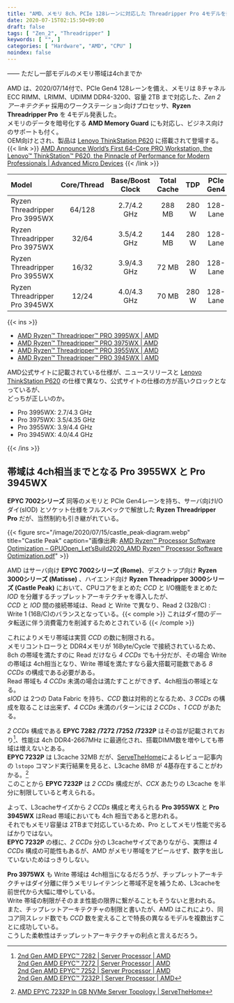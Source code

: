 ```yaml
---
title: "AMD、メモリ 8ch、PCIe 128レーンに対応した Threadripper Pro 4モデルを発表"
date: 2020-07-15T02:15:50+09:00
draft: false
tags: [ "Zen_2", "Threadripper" ]
keywords: [ "", ]
categories: [ "Hardware", "AMD", "CPU" ]
noindex: false
---
```


―― ただし一部モデルのメモリ帯域は4chまでか  

AMD は、2020/07/14付で、PCIe Gen4 128レーンを備え、メモリは 8チャネル ECC RIMM、LRIMM、UDIMM DDR4-3200、容量 2TB まで対応した、*Zen 2 アーキテクチャ* 採用のワークステーション向けプロセッサ、**Ryzen Threadripper Pro** を 4モデル発表した。  
メモリのデータを暗号化する **AMD Memory Guard** にも対応し、ビジネス向けのサポートも付く。  
OEM向けとされ、製品は [Lenovo ThinkStation P620](https://thinkstation-specs.com/thinkstation/p620/) に搭載されて登場する。  
{{< link >}} [AMD Announce World’s First 64-Core PRO Workstation, the Lenovo™ ThinkStation™ P620, the Pinnacle of Performance for Modern Professionals | Advanced Micro Devices](https://ir.amd.com/news-releases/news-release-details/amd-announce-worlds-first-64-core-pro-workstation-lenovotm) {{< /link >}}

| Model | Core/Thread | Base/Boost Clock | Total Cache | TDP | PCIe Gen4 |
| :-- | :--: | :--: | :--: | :--: | :--: |
| Ryzen Threadripper<br>Pro 3995WX | 64/128 | 2.7/4.2 GHz | 288 MB | 280 W | 128-Lane |
| Ryzen Threadripper<br>Pro 3975WX | 32/64 | 3.5/4.2 GHz | 144 MB | 280 W | 128-Lane |
| Ryzen Threadripper<br>Pro 3955WX | 16/32 | 3.9/4.3 GHz | 72 MB | 280 W | 128-Lane |
| Ryzen Threadripper<br>Pro 3945WX | 12/24 | 4.0/4.3 GHz | 70 MB | 280 W | 128-Lane |

{{< ins >}}


 * [AMD Ryzen™ Threadripper™ PRO 3995WX | AMD](https://www.amd.com/en/products/cpu/amd-ryzen-threadripper-pro-3995wx#product-specs)
 * [AMD Ryzen™ Threadripper™ PRO 3975WX | AMD](https://www.amd.com/en/products/cpu/amd-ryzen-threadripper-pro-3975wx#product-specs)
 * [AMD Ryzen™ Threadripper™ PRO 3955WX | AMD](https://www.amd.com/en/products/cpu/amd-ryzen-threadripper-pro-3955wx#product-specs)
 * [AMD Ryzen™ Threadripper™ PRO 3945WX | AMD](https://www.amd.com/en/products/cpu/amd-ryzen-threadripper-pro-3945wx#product-specs)

AMD公式サイトに記載されている仕様が、ニュースリリースと [Lenovo ThinkStation P620](https://thinkstation-specs.com/thinkstation/p620/) の仕様で異なり、公式サイトの仕様の方が高いクロックとなっているが、  
どっちが正しいのか。  

 * Pro 3995WX: 2.7/4.3 GHz
 * Pro 3975WX: 3.5/4.35 GHz
 * Pro 3955WX: 3.9/4.4 GHz
 * Pro 3945WX: 4.0/4.4 GHz

{{< /ins >}}

## 帯域は 4ch相当までとなる Pro 3955WX と Pro 3945WX
**EPYC 7002シリーズ** 同等のメモリと PCIe Gen4レーンを持ち、サーバ向けI/Oダイ(sIOD) とソケット仕様をフルスペックで解放した **Ryzen Threadripper Pro** だが、当然制約も引き継がれている。  

{{< figure src="/image/2020/07/15/castle_peak-diagram.webp" title="Castle Peak" caption="画像出典: [AMD Ryzen™ Processor Software Optimization – GPUOpen_Let’sBuild2020_AMD Ryzen™ Processor Software Optimization.pdf](http://gpuopen.com/wp-content/uploads/slides/GPUOpen_Let%E2%80%99sBuild2020_AMD%20Ryzen%E2%84%A2%20Processor%20Software%20Optimization.pdf)" >}}

AMD はサーバ向け **EPYC 7002シリーズ (Rome)**、デスクトップ向け **Ryzen 3000シリーズ (Matisse)** 、ハイエンド向け **Ryzen Threadripper 3000シリーズ (Castle Peak)** において、CPUコアをまとめた *CCD* と I/O機能をまとめた *IOD* を分離するチップレットアーキテクチャを導入したが、  
*CCD* と *IOD* 間の接続帯域は、Read と Write で異なり、Read 2 (32B/C) : Write 1 (16B/C)のバランスとなっている。{{< comple >}} これはダイ間のデータ転送に伴う消費電力を削減するためとされている {{< /comple >}}

これによりメモリ帯域は実質 *CCD* の数に制限される。  
メモリコントローラと DDR4メモリが 16Byte/Cycle で接続されているため、8ch の帯域を満たすのに Read だけなら *4 CCDs* でも十分だが、その場合 Write の帯域は 4ch相当となり、Write 帯域を満たすなら最大搭載可能数である *8 CCDs* の構成である必要がある。  
Read 帯域も *4 CCDs* 未満の場合は満たすことができず、4ch相当の帯域となる。  
*sIOD* は 2つの Data Fabric を持ち、*CCD* 数は対称的となるため、*3 CCDs* の構成を取ることは出来ず、*4 CCDs* 未満のパターンには *2 CCDs* 、*1 CCD* があたる。  

*2 CCDs* 構成である **EPYC 7282 /7272 /7252 /7232P** はその旨が記載されており[^rome-2ccd]、性能は 4ch DDR4-2667MHz に最適化され、搭載DIMM数を増やしても帯域は増えないとある。  
**EPYC 7232P** は L3cache 32MB だが、[ServeTheHome](https://www.servethehome.com)によるレビュー記事内の `lstopo` コマンド実行結果を見ると、L3cache 8MB が 4基存在することがわかる。[^sth-epyc-7232p-topo]  
このことから **EPYC 7232P** は *2 CCDs* 構成だが、*CCX* あたりの L3cache を半分に制限していると考えられる。  

[^sth-epyc-7232p-topo]: [AMD EPYC 7232P In GB NVMe Server Topology | ServeTheHome](https://www.servethehome.com/amd-epyc-7232p-review-hard-to-buy-but-solid-part/amd-epyc-7232p-in-gb-nvme-server-topology/)

[^rome-2ccd]: [2nd Gen AMD EPYC™ 7282 | Server Processor | AMD](https://www.amd.com/en/products/cpu/amd-epyc-7282#product-specs)<br>[2nd Gen AMD EPYC™ 7272 | Server Processor | AMD](https://www.amd.com/en/products/cpu/amd-epyc-7272#product-specs)<br>[2nd Gen AMD EPYC™ 7252 | Server Processor | AMD](https://www.amd.com/en/products/cpu/amd-epyc-7252#product-specs)<br>[2nd Gen AMD EPYC™ 7232P | Server Processor | AMD](https://www.amd.com/en/products/cpu/amd-epyc-7232p#product-specs)

よって、L3cacheサイズから *2 CCDs* 構成と考えられる **Pro 3955WX** と **Pro 3945WX** はRead 帯域においても 4ch 相当であると思われる。  
それでもメモリ容量は 2TBまで対応しているため、Pro としてメモリ性能で劣るばかりではない。  
**EPYC 7232P** の様に、*2 CCDs* 分の L3cacheサイズでありながら、実際は *4 CCDs* 構成の可能性もあるが、AMD がメモリ帯域をアピールせず、数字を出していないためはっきりしない。  

**Pro 3975WX** も Write 帯域は 4ch相当になるだろうが、チップレットアーキテクチャはダイ分離に伴うメモリレイテンシと帯域不足を補うため、L3cacheを前世代から大幅に増やしている。  
Write 帯域の制限がそのまま性能の限界に繋がることもそうないと思われる。  
また、チップレットアーキテクチャの制限と書いたが、AMD はこれにより、同コア同スレッド数でも *CCD* 数を変えることで特長の異なるモデルを複数出すことに成功している。  
こうした柔軟性はチップレットアーキテクチャの利点と言えるだろう。  
